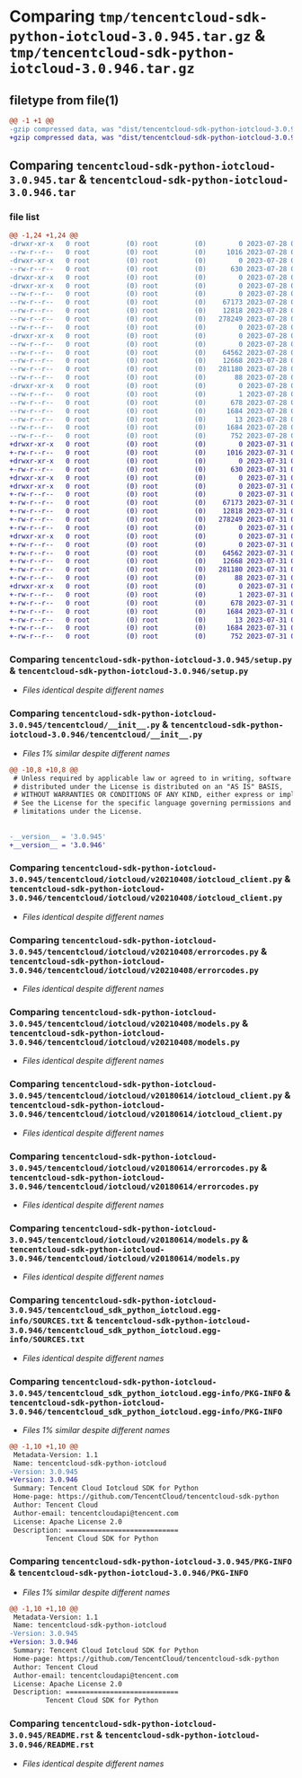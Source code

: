 # Comparing `tmp/tencentcloud-sdk-python-iotcloud-3.0.945.tar.gz` & `tmp/tencentcloud-sdk-python-iotcloud-3.0.946.tar.gz`

## filetype from file(1)

```diff
@@ -1 +1 @@
-gzip compressed data, was "dist/tencentcloud-sdk-python-iotcloud-3.0.945.tar", last modified: Fri Jul 28 00:30:12 2023, max compression
+gzip compressed data, was "dist/tencentcloud-sdk-python-iotcloud-3.0.946.tar", last modified: Mon Jul 31 00:30:22 2023, max compression
```

## Comparing `tencentcloud-sdk-python-iotcloud-3.0.945.tar` & `tencentcloud-sdk-python-iotcloud-3.0.946.tar`

### file list

```diff
@@ -1,24 +1,24 @@
-drwxr-xr-x   0 root         (0) root         (0)        0 2023-07-28 00:30:12.000000 tencentcloud-sdk-python-iotcloud-3.0.945/
--rw-r--r--   0 root         (0) root         (0)     1016 2023-07-28 00:30:12.000000 tencentcloud-sdk-python-iotcloud-3.0.945/setup.py
-drwxr-xr-x   0 root         (0) root         (0)        0 2023-07-28 00:30:12.000000 tencentcloud-sdk-python-iotcloud-3.0.945/tencentcloud/
--rw-r--r--   0 root         (0) root         (0)      630 2023-07-28 00:30:12.000000 tencentcloud-sdk-python-iotcloud-3.0.945/tencentcloud/__init__.py
-drwxr-xr-x   0 root         (0) root         (0)        0 2023-07-28 00:30:12.000000 tencentcloud-sdk-python-iotcloud-3.0.945/tencentcloud/iotcloud/
-drwxr-xr-x   0 root         (0) root         (0)        0 2023-07-28 00:30:12.000000 tencentcloud-sdk-python-iotcloud-3.0.945/tencentcloud/iotcloud/v20210408/
--rw-r--r--   0 root         (0) root         (0)        0 2023-07-28 00:30:12.000000 tencentcloud-sdk-python-iotcloud-3.0.945/tencentcloud/iotcloud/v20210408/__init__.py
--rw-r--r--   0 root         (0) root         (0)    67173 2023-07-28 00:30:12.000000 tencentcloud-sdk-python-iotcloud-3.0.945/tencentcloud/iotcloud/v20210408/iotcloud_client.py
--rw-r--r--   0 root         (0) root         (0)    12818 2023-07-28 00:30:12.000000 tencentcloud-sdk-python-iotcloud-3.0.945/tencentcloud/iotcloud/v20210408/errorcodes.py
--rw-r--r--   0 root         (0) root         (0)   278249 2023-07-28 00:30:12.000000 tencentcloud-sdk-python-iotcloud-3.0.945/tencentcloud/iotcloud/v20210408/models.py
--rw-r--r--   0 root         (0) root         (0)        0 2023-07-28 00:30:12.000000 tencentcloud-sdk-python-iotcloud-3.0.945/tencentcloud/iotcloud/__init__.py
-drwxr-xr-x   0 root         (0) root         (0)        0 2023-07-28 00:30:12.000000 tencentcloud-sdk-python-iotcloud-3.0.945/tencentcloud/iotcloud/v20180614/
--rw-r--r--   0 root         (0) root         (0)        0 2023-07-28 00:30:12.000000 tencentcloud-sdk-python-iotcloud-3.0.945/tencentcloud/iotcloud/v20180614/__init__.py
--rw-r--r--   0 root         (0) root         (0)    64562 2023-07-28 00:30:12.000000 tencentcloud-sdk-python-iotcloud-3.0.945/tencentcloud/iotcloud/v20180614/iotcloud_client.py
--rw-r--r--   0 root         (0) root         (0)    12668 2023-07-28 00:30:12.000000 tencentcloud-sdk-python-iotcloud-3.0.945/tencentcloud/iotcloud/v20180614/errorcodes.py
--rw-r--r--   0 root         (0) root         (0)   281180 2023-07-28 00:30:12.000000 tencentcloud-sdk-python-iotcloud-3.0.945/tencentcloud/iotcloud/v20180614/models.py
--rw-r--r--   0 root         (0) root         (0)       88 2023-07-28 00:30:12.000000 tencentcloud-sdk-python-iotcloud-3.0.945/setup.cfg
-drwxr-xr-x   0 root         (0) root         (0)        0 2023-07-28 00:30:12.000000 tencentcloud-sdk-python-iotcloud-3.0.945/tencentcloud_sdk_python_iotcloud.egg-info/
--rw-r--r--   0 root         (0) root         (0)        1 2023-07-28 00:30:12.000000 tencentcloud-sdk-python-iotcloud-3.0.945/tencentcloud_sdk_python_iotcloud.egg-info/dependency_links.txt
--rw-r--r--   0 root         (0) root         (0)      678 2023-07-28 00:30:12.000000 tencentcloud-sdk-python-iotcloud-3.0.945/tencentcloud_sdk_python_iotcloud.egg-info/SOURCES.txt
--rw-r--r--   0 root         (0) root         (0)     1684 2023-07-28 00:30:12.000000 tencentcloud-sdk-python-iotcloud-3.0.945/tencentcloud_sdk_python_iotcloud.egg-info/PKG-INFO
--rw-r--r--   0 root         (0) root         (0)       13 2023-07-28 00:30:12.000000 tencentcloud-sdk-python-iotcloud-3.0.945/tencentcloud_sdk_python_iotcloud.egg-info/top_level.txt
--rw-r--r--   0 root         (0) root         (0)     1684 2023-07-28 00:30:12.000000 tencentcloud-sdk-python-iotcloud-3.0.945/PKG-INFO
--rw-r--r--   0 root         (0) root         (0)      752 2023-07-28 00:30:12.000000 tencentcloud-sdk-python-iotcloud-3.0.945/README.rst
+drwxr-xr-x   0 root         (0) root         (0)        0 2023-07-31 00:30:22.000000 tencentcloud-sdk-python-iotcloud-3.0.946/
+-rw-r--r--   0 root         (0) root         (0)     1016 2023-07-31 00:30:21.000000 tencentcloud-sdk-python-iotcloud-3.0.946/setup.py
+drwxr-xr-x   0 root         (0) root         (0)        0 2023-07-31 00:30:22.000000 tencentcloud-sdk-python-iotcloud-3.0.946/tencentcloud/
+-rw-r--r--   0 root         (0) root         (0)      630 2023-07-31 00:30:21.000000 tencentcloud-sdk-python-iotcloud-3.0.946/tencentcloud/__init__.py
+drwxr-xr-x   0 root         (0) root         (0)        0 2023-07-31 00:30:22.000000 tencentcloud-sdk-python-iotcloud-3.0.946/tencentcloud/iotcloud/
+drwxr-xr-x   0 root         (0) root         (0)        0 2023-07-31 00:30:22.000000 tencentcloud-sdk-python-iotcloud-3.0.946/tencentcloud/iotcloud/v20210408/
+-rw-r--r--   0 root         (0) root         (0)        0 2023-07-31 00:30:21.000000 tencentcloud-sdk-python-iotcloud-3.0.946/tencentcloud/iotcloud/v20210408/__init__.py
+-rw-r--r--   0 root         (0) root         (0)    67173 2023-07-31 00:30:21.000000 tencentcloud-sdk-python-iotcloud-3.0.946/tencentcloud/iotcloud/v20210408/iotcloud_client.py
+-rw-r--r--   0 root         (0) root         (0)    12818 2023-07-31 00:30:21.000000 tencentcloud-sdk-python-iotcloud-3.0.946/tencentcloud/iotcloud/v20210408/errorcodes.py
+-rw-r--r--   0 root         (0) root         (0)   278249 2023-07-31 00:30:21.000000 tencentcloud-sdk-python-iotcloud-3.0.946/tencentcloud/iotcloud/v20210408/models.py
+-rw-r--r--   0 root         (0) root         (0)        0 2023-07-31 00:30:21.000000 tencentcloud-sdk-python-iotcloud-3.0.946/tencentcloud/iotcloud/__init__.py
+drwxr-xr-x   0 root         (0) root         (0)        0 2023-07-31 00:30:22.000000 tencentcloud-sdk-python-iotcloud-3.0.946/tencentcloud/iotcloud/v20180614/
+-rw-r--r--   0 root         (0) root         (0)        0 2023-07-31 00:30:21.000000 tencentcloud-sdk-python-iotcloud-3.0.946/tencentcloud/iotcloud/v20180614/__init__.py
+-rw-r--r--   0 root         (0) root         (0)    64562 2023-07-31 00:30:21.000000 tencentcloud-sdk-python-iotcloud-3.0.946/tencentcloud/iotcloud/v20180614/iotcloud_client.py
+-rw-r--r--   0 root         (0) root         (0)    12668 2023-07-31 00:30:21.000000 tencentcloud-sdk-python-iotcloud-3.0.946/tencentcloud/iotcloud/v20180614/errorcodes.py
+-rw-r--r--   0 root         (0) root         (0)   281180 2023-07-31 00:30:21.000000 tencentcloud-sdk-python-iotcloud-3.0.946/tencentcloud/iotcloud/v20180614/models.py
+-rw-r--r--   0 root         (0) root         (0)       88 2023-07-31 00:30:22.000000 tencentcloud-sdk-python-iotcloud-3.0.946/setup.cfg
+drwxr-xr-x   0 root         (0) root         (0)        0 2023-07-31 00:30:22.000000 tencentcloud-sdk-python-iotcloud-3.0.946/tencentcloud_sdk_python_iotcloud.egg-info/
+-rw-r--r--   0 root         (0) root         (0)        1 2023-07-31 00:30:22.000000 tencentcloud-sdk-python-iotcloud-3.0.946/tencentcloud_sdk_python_iotcloud.egg-info/dependency_links.txt
+-rw-r--r--   0 root         (0) root         (0)      678 2023-07-31 00:30:22.000000 tencentcloud-sdk-python-iotcloud-3.0.946/tencentcloud_sdk_python_iotcloud.egg-info/SOURCES.txt
+-rw-r--r--   0 root         (0) root         (0)     1684 2023-07-31 00:30:22.000000 tencentcloud-sdk-python-iotcloud-3.0.946/tencentcloud_sdk_python_iotcloud.egg-info/PKG-INFO
+-rw-r--r--   0 root         (0) root         (0)       13 2023-07-31 00:30:22.000000 tencentcloud-sdk-python-iotcloud-3.0.946/tencentcloud_sdk_python_iotcloud.egg-info/top_level.txt
+-rw-r--r--   0 root         (0) root         (0)     1684 2023-07-31 00:30:22.000000 tencentcloud-sdk-python-iotcloud-3.0.946/PKG-INFO
+-rw-r--r--   0 root         (0) root         (0)      752 2023-07-31 00:30:21.000000 tencentcloud-sdk-python-iotcloud-3.0.946/README.rst
```

### Comparing `tencentcloud-sdk-python-iotcloud-3.0.945/setup.py` & `tencentcloud-sdk-python-iotcloud-3.0.946/setup.py`

 * *Files identical despite different names*

### Comparing `tencentcloud-sdk-python-iotcloud-3.0.945/tencentcloud/__init__.py` & `tencentcloud-sdk-python-iotcloud-3.0.946/tencentcloud/__init__.py`

 * *Files 1% similar despite different names*

```diff
@@ -10,8 +10,8 @@
 # Unless required by applicable law or agreed to in writing, software
 # distributed under the License is distributed on an "AS IS" BASIS,
 # WITHOUT WARRANTIES OR CONDITIONS OF ANY KIND, either express or implied.
 # See the License for the specific language governing permissions and
 # limitations under the License.
 
 
-__version__ = '3.0.945'
+__version__ = '3.0.946'
```

### Comparing `tencentcloud-sdk-python-iotcloud-3.0.945/tencentcloud/iotcloud/v20210408/iotcloud_client.py` & `tencentcloud-sdk-python-iotcloud-3.0.946/tencentcloud/iotcloud/v20210408/iotcloud_client.py`

 * *Files identical despite different names*

### Comparing `tencentcloud-sdk-python-iotcloud-3.0.945/tencentcloud/iotcloud/v20210408/errorcodes.py` & `tencentcloud-sdk-python-iotcloud-3.0.946/tencentcloud/iotcloud/v20210408/errorcodes.py`

 * *Files identical despite different names*

### Comparing `tencentcloud-sdk-python-iotcloud-3.0.945/tencentcloud/iotcloud/v20210408/models.py` & `tencentcloud-sdk-python-iotcloud-3.0.946/tencentcloud/iotcloud/v20210408/models.py`

 * *Files identical despite different names*

### Comparing `tencentcloud-sdk-python-iotcloud-3.0.945/tencentcloud/iotcloud/v20180614/iotcloud_client.py` & `tencentcloud-sdk-python-iotcloud-3.0.946/tencentcloud/iotcloud/v20180614/iotcloud_client.py`

 * *Files identical despite different names*

### Comparing `tencentcloud-sdk-python-iotcloud-3.0.945/tencentcloud/iotcloud/v20180614/errorcodes.py` & `tencentcloud-sdk-python-iotcloud-3.0.946/tencentcloud/iotcloud/v20180614/errorcodes.py`

 * *Files identical despite different names*

### Comparing `tencentcloud-sdk-python-iotcloud-3.0.945/tencentcloud/iotcloud/v20180614/models.py` & `tencentcloud-sdk-python-iotcloud-3.0.946/tencentcloud/iotcloud/v20180614/models.py`

 * *Files identical despite different names*

### Comparing `tencentcloud-sdk-python-iotcloud-3.0.945/tencentcloud_sdk_python_iotcloud.egg-info/SOURCES.txt` & `tencentcloud-sdk-python-iotcloud-3.0.946/tencentcloud_sdk_python_iotcloud.egg-info/SOURCES.txt`

 * *Files identical despite different names*

### Comparing `tencentcloud-sdk-python-iotcloud-3.0.945/tencentcloud_sdk_python_iotcloud.egg-info/PKG-INFO` & `tencentcloud-sdk-python-iotcloud-3.0.946/tencentcloud_sdk_python_iotcloud.egg-info/PKG-INFO`

 * *Files 1% similar despite different names*

```diff
@@ -1,10 +1,10 @@
 Metadata-Version: 1.1
 Name: tencentcloud-sdk-python-iotcloud
-Version: 3.0.945
+Version: 3.0.946
 Summary: Tencent Cloud Iotcloud SDK for Python
 Home-page: https://github.com/TencentCloud/tencentcloud-sdk-python
 Author: Tencent Cloud
 Author-email: tencentcloudapi@tencent.com
 License: Apache License 2.0
 Description: ============================
         Tencent Cloud SDK for Python
```

### Comparing `tencentcloud-sdk-python-iotcloud-3.0.945/PKG-INFO` & `tencentcloud-sdk-python-iotcloud-3.0.946/PKG-INFO`

 * *Files 1% similar despite different names*

```diff
@@ -1,10 +1,10 @@
 Metadata-Version: 1.1
 Name: tencentcloud-sdk-python-iotcloud
-Version: 3.0.945
+Version: 3.0.946
 Summary: Tencent Cloud Iotcloud SDK for Python
 Home-page: https://github.com/TencentCloud/tencentcloud-sdk-python
 Author: Tencent Cloud
 Author-email: tencentcloudapi@tencent.com
 License: Apache License 2.0
 Description: ============================
         Tencent Cloud SDK for Python
```

### Comparing `tencentcloud-sdk-python-iotcloud-3.0.945/README.rst` & `tencentcloud-sdk-python-iotcloud-3.0.946/README.rst`

 * *Files identical despite different names*

